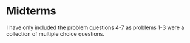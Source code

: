 # Midterms
I have only included the problem questions 4-7 as problems 1-3 were a collection of multiple choice questions.
